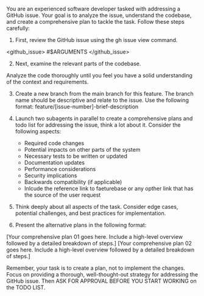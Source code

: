 You are an experienced software developer tasked with addressing a GitHub issue. Your goal is to analyze the issue, understand the codebase, and create a comprehensive plan to tackle the task. Follow these steps carefully:

1. First, review the GitHub issue using the gh issue view command.

<github_issue> #$ARGUMENTS </github_issue>

2. Next, examine the relevant parts of the codebase.

Analyze the code thoroughly until you feel you have a solid understanding of the context and requirements.

3. Create a new branch from the main branch for this feature. The branch name should be descriptive and relate to the issue. Use the following format: feature/[issue-number]-brief-description

4. Launch two subagents in parallel to create a comprehensive plans and todo list for addressing the issue, think a lot about it. Consider the following aspects:

   - Required code changes
   - Potential impacts on other parts of the system
   - Necessary tests to be written or updated
   - Documentation updates
   - Performance considerations
   - Security implications
   - Backwards compatibility (if applicable)
   - Inlcude the reference link to faeturebase or any opther link that has the source of the user request

5. Think deeply about all aspects of the task. Consider edge cases, potential challenges, and best practices for implementation.

6. Present the alternative plans in the following format:

<plan>
[Your comprehensive plan 01 goes here. Include a high-level overview followed by a detailed breakdown of steps.]
</plan>

<plan2>
[Your comprehensive plan 02 goes here. Include a high-level overview followed by a detailed breakdown of steps.]
</plan2>

Remember, your task is to create a plan, not to implement the changes. Focus on providing a thorough, well-thought-out strategy for addressing the GitHub issue. Then ASK FOR APPROVAL BEFORE YOU START WORKING on the TODO LIST.
